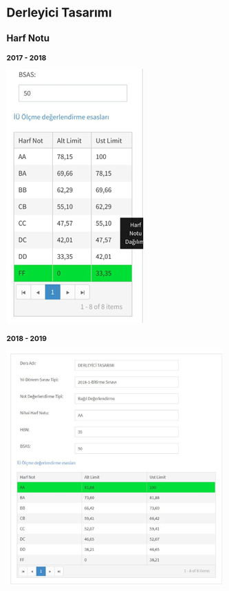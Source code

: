 # Derleyici Tasarımı 

## Harf Notu

### 2017 - 2018 

![](../../res/can_derleryici.png)

### 2018 - 2019

![](../../res/can_derleyici2.png)
